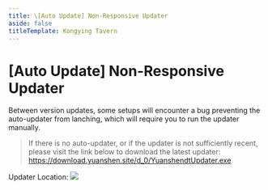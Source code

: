 ```yaml
---
title: \[Auto Update] Non-Responsive Updater
aside: false
titleTemplate: Kongying Tavern
---
```


# [Auto Update] Non-Responsive Updater

Between version updates, some setups will encounter a bug preventing the auto-updater from lanching, which will require you to run the updater manually.

> If there is no auto-updater, or if the updater is not sufficiently recent, please visit the link below to download the latest updater:
> https://download.yuanshen.site/d_0/YuanshendtUpdater.exe

Updater Location:
![](/imgs/en/manual/autoupdate/updaterlocation.png)
